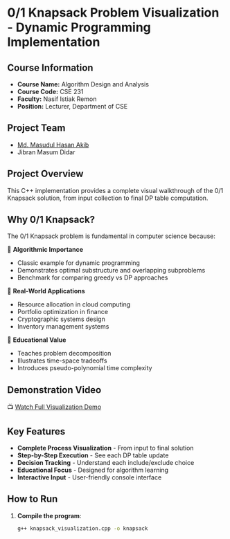 # 0/1 Knapsack Problem Visualization - Dynamic Programming Implementation

## Course Information
- **Course Name:** Algorithm Design and Analysis  
- **Course Code:** CSE 231  
- **Faculty:** Nasif Istiak Remon  
- **Position:** Lecturer, Department of CSE  

## Project Team
- [Md. Masudul Hasan Akib](https://github.com/ak1bhasan)  
- Jibran Masum Didar  

## Project Overview
This C++ implementation provides a complete visual walkthrough of the 0/1 Knapsack solution, from input collection to final DP table computation.

## Why 0/1 Knapsack?
The 0/1 Knapsack problem is fundamental in computer science because:

🔹 **Algorithmic Importance**  
- Classic example for dynamic programming
- Demonstrates optimal substructure and overlapping subproblems
- Benchmark for comparing greedy vs DP approaches

🔹 **Real-World Applications**  
- Resource allocation in cloud computing
- Portfolio optimization in finance
- Cryptographic systems design
- Inventory management systems

🔹 **Educational Value**  
- Teaches problem decomposition
- Illustrates time-space tradeoffs
- Introduces pseudo-polynomial time complexity

## Demonstration Video
📺 [Watch Full Visualization Demo](https://drive.google.com/file/d/1utNR_ZBVT-t0g1u3-G-TfaIVZ5fX3zeK/view?usp=sharing)

## Key Features
- **Complete Process Visualization** - From input to final solution  
- **Step-by-Step Execution** - See each DP table update  
- **Decision Tracking** - Understand each include/exclude choice  
- **Educational Focus** - Designed for algorithm learning  
- **Interactive Input** - User-friendly console interface  

## How to Run
1. **Compile the program**:
   ```bash
   g++ knapsack_visualization.cpp -o knapsack
